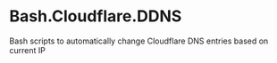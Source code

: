 # Bash.Cloudflare.DDNS
Bash scripts to automatically change Cloudflare DNS entries based on current IP
